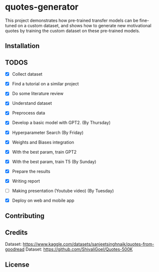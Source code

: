 
# quotes-generator

This project demonstrates how pre-trained transfer models can be fine-tuned on a custom dataset, and shows how to generate new motivational quotes by training the custom dataset on these pre-trained models.
## Installation



## TODOS
- [x] Collect dataset
- [x] Find a tutorial on a similar project
- [x] Do some literature review
- [x] Understand dataset
- [x] Preprocess data
- [x] Develop a basic model with GPT2. (By Thursday)
- [x] Hyperparameter Search (By Friday)
- [x] Weights and Biases integration
- [x] With the best param, train GPT2
- [x] With the best param, train T5 (By Sunday)
- [x] Prepare the results
- [x] Writing report
- [ ] Making presentation (Youtube video) (By Tuesday)
- [x] Deploy on web and mobile app




## Contributing



## Credits

Dataset: https://www.kaggle.com/datasets/sanjeetsinghnaik/quotes-from-goodread
Dataset: https://github.com/ShivaliGoel/Quotes-500K

## License


